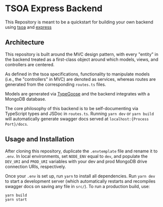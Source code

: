 # TSOA Express Backend
This Repository is meant to be a quickstart for building your own backend using [tsoa](https://tsoa-community.github.io/docs/) and [express](https://expressjs.com)

## Architecture
This repository is built around the MVC design pattern, with every "entity" in the backend treated as a first-class object around which models, views, and controllers are centered.

As defined in the tsoa specifications, functionality to manipulate models (i.e., the "controllers" in MVC) are denoted as services, whereas routes are generated from the corresponding `routes.ts` files.

Models are generated via [TypeGoose](https://typegoose.github.io/typegoose/) and the backend integrates with a MongoDB database.

The core philosophy of this backend is to be self-documenting via TypeScript types and JSDoc in `routes.ts`. Running `yarn dev` or `yarn build` will automatically generate swagger docs served at `localhost:{Process Port}/docs`.

## Usage and Installation
After cloning this repository, duplicate the `.envtemplate` file and rename it to `.env`. In local environments, set `NODE_ENV` equal to `dev`, and populate the `DEV_URI` and `PROD_URI` variables with your dev and prod MongoDB drive connection URIs, respectively.

Once your `.env` is set up, run `yarn` to install all dependencies. Run `yarn dev` to start a development server (which automatically restarts and recompiles swagger docs on saving any file in `src/`). To run a production build, use:
```
yarn build
yarn start
```